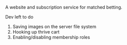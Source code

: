 A website and subscription service for matched betting.


Dev left to do
1. Saving images on the server file system
2. Hooking up thrive cart
3. Enabling/disabling membership roles
